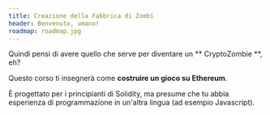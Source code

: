 ```yaml
---
title: Creazione della Fabbrica di Zombi
header: Benvenuto, umano!
roadmap: roadmap.jpg
---
```


Quindi pensi di avere quello che serve per diventare un ** CryptoZombie **, eh?

Questo corso ti insegnerà come **costruire un gioco su Ethereum**.

È progettato per i principianti di Solidity, ma presume che tu abbia esperienza di programmazione in un'altra lingua (ad esempio Javascript).
